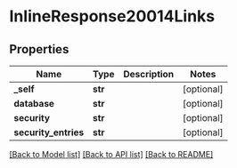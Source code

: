 # InlineResponse20014Links

## Properties
Name | Type | Description | Notes
------------ | ------------- | ------------- | -------------
**_self** | **str** |  | [optional] 
**database** | **str** |  | [optional] 
**security** | **str** |  | [optional] 
**security_entries** | **str** |  | [optional] 

[[Back to Model list]](../README.md#documentation-for-models) [[Back to API list]](../README.md#documentation-for-api-endpoints) [[Back to README]](../README.md)


